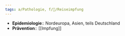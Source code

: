 ```yaml
---
tags: a/Pathologie, f/🦠/Reiseimpfung
---
```

- **Epidemiologie**:: Nordeuropa, Asien, teils Deutschland
- **Prävention**:: [[Impfung]]
